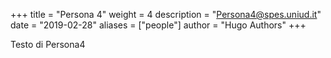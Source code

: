 +++
title = "Persona 4"
weight = 4
description = "Persona4@spes.uniud.it"
date = "2019-02-28"
aliases = ["people"]
author = "Hugo Authors"
+++


Testo di Persona4